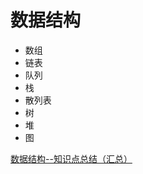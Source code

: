 # 数据结构

* 数组
* 链表
* 队列
* 栈
* 散列表
* 树
* 堆
* 图



[数据结构--知识点总结（汇总）](https://blog.csdn.net/Void_worker/article/details/81058133)

